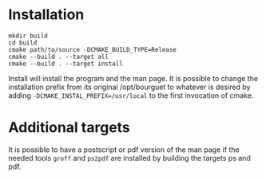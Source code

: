 # Installation

    mkdir build
    cd build
    cmake path/to/source -DCMAKE_BUILD_TYPE=Release
    cmake --build . --target all
    cmake --build . --target install

Install will install the program and the man page.  It is possible to
change the installation prefix from its original /opt/bourguet to whatever
is desired by adding `-DCMAKE_INSTAL_PREFIX=/usr/local` to the first
invocation of cmake.

# Additional targets

It is possible to have a postscript or pdf version of the man page if the
needed tools `groff` and `ps2pdf` are installed by building the targets ps
and pdf.
